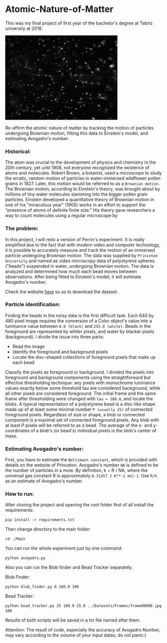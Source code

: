 # Atomic-Nature-of-Matter

This was my final project of first year of the bachelor's degree at Tabriz university at 2018.

<img src ="Datasets/Original%20image/Brownian%20motion.gif">

Re-affirm the atomic nature of matter by tracking the motion of particles undergoing Brownian motion, fitting this data to Einstein's model, and estimating Avogadro's number.

### Historical:
The atom was crucial to the development of physics and chemistry in the 20th century, yet until 1908, not everyone recognized the existence of atoms and molecules. Robert Brown, a botanist, used a microscope to study the erratic, random motion of particles in water-immersed wildflower pollen grains in 1827. Later, this motion would be referred to as a ```Brownian motion```. The Brownian motion, according to Einstein's theory, was brought about by millions of tiny water molecules slamming into the bigger pollen grain particles.
Einstein developed a quantitative theory of Brownian motion in one of his "miraculous year" (1905) works in an effort to support the "presence of atoms of definite finite size." His theory gave researchers a way to count molecules using a regular microscope by

### The problem:
In this project, I will redo a version of Perrin's experiment. It is really simplified due to the fact that with modern video and computer technology, it is possible to accurately measure and track the motion of an immersed particle undergoing Brownian motion. The data was supplied by ```Princeton University``` and named as video microscopy data of polystyrene spheres ("beads") suspended in water, undergoing Brownian motion. The data is analyzed and determined how much each bead moves between observations. After being fitted to Einstein's model, it will estimate Avogadro's number.

Check the website [here](https://introcs.cs.princeton.edu/java/assignments/atomic.html) so as to download the dataset. 
  
### Particle identification:
Finding the beads in the noisy data is the first difficult task. Each 640 by 480 pixel image requires the conversion of a Color object's value into a luminance value between ```0.0 (black)``` and ```255.0 (white)```. Beads in the foreground are represented by whiter pixels, and water by blacker pixels (background). I divide the issue into three parts: 
- Read the image 
- Identify the foreground and background pixels 
- Locate the disc-shaped collections of foreground pixels that make up each bead

Classify the pixels as foreground or background. I divided the pixels into foreground and background components using the straightforward but effective thresholding technique: any pixels with monochrome luminance values exactly below some threshold tau are considered background, while all other pixels are considered foreground. The initial frame and the same frame after thresholding were changed with ```tau = 180.0```, and locate the blobs. A typical representation of a polystyrene bead is a disc-like shape made up of at least some minimal number ```P (usually 25)``` of connected foreground pixels. Regardless of size or shape, a blob or connected component is a maximal set of connected foreground pixels. Any blob with at least P pixels will be referred to as a bead. The average of the x- and y-coordinates of a blob's (or bead's) individual pixels is the blob's center of mass.

### Estimating Avogadro's number:
First, you have to estimate the ```Boltzmann constant```, which is provided with details on the website of Princeton.
Avogadro's number `NA` is defined to be the number of particles in a mole. By definition, k = R / NA, where the universal gas constant R is approximately `8.31457 J K**-1 mol-1`. Use `R/k` as an estimate of Avogadro's number.

### How to run:
After cloning the project and opening the root folder first of all install the requirements:
```
pip install -r requirements.txt
```
Then change directory to the main folder:
```
cd ./Main
```
You can run the whole experiment just by one command:
```
python avogadro.py
```
Also you can run the Blob finder and Bead Tracker separately.

Blob Finder:
```
python blob_finder.py 0 180.0 100
```

Bead Tracker:
```
python bead_tracker.py 25 180.0 25.0 ../Datasets/Frames/frame00000.jpg  100
```
Results of both scripts will be saved in a txt file named after them.

Attention: The result of code, especially the accuracy of Avogadro Number, may vary according to the volume of your input datas; do not panic:)


